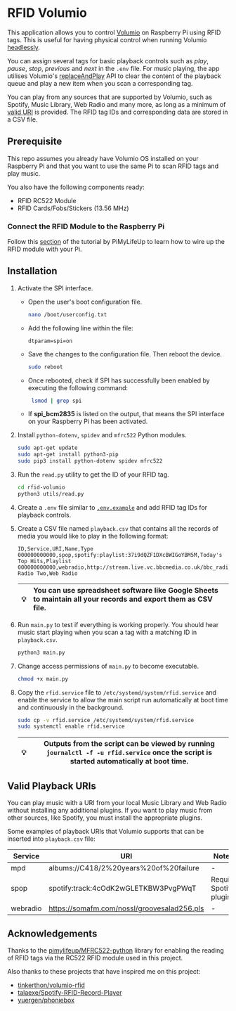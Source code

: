 # RFID Volumio

This application allows you to control [Volumio](https://volumio.com/en/) on Raspberry Pi using RFID tags. This is useful for having physical control when running Volumio [headlessly](https://en.wikipedia.org/wiki/Headless_computer).

You can assign several tags for basic playback controls such as _play_, _pause_, _stop_, _previous_ and _next_ in the `.env` file. For music playing, the app utilises Volumio's [replaceAndPlay](https://volumio.github.io/docs/API/REST_API.html#page_ADDING_ITEMS_TO_PLAYBACK) API to clear the content of the playback queue and play a new item when you scan a corresponding tag.

You can play from any sources that are supported by Volumio, such as Spotify, Music Library, Web Radio and many more, as long as a minimum of [valid URI](#valid-playback-uris) is provided. The RFID tag IDs and corresponding data are stored in a CSV file.

## Prerequisite

This repo assumes you already have Volumio OS installed on your Raspberry Pi and that you want to use the same Pi to scan RFID tags and play music.

You also have the following components ready:

- RFID RC522 Module
- RFID Cards/Fobs/Stickers (13.56 MHz)

### Connect the RFID Module to the Raspberry Pi

Follow this [section](https://pimylifeup.com/raspberry-pi-rfid-rc522/#wiring-the-rfid-rc522) of the tutorial by PiMyLifeUp to learn how to wire up the RFID module with your Pi.

## Installation

1. Activate the SPI interface.

   - Open the user's boot configuration file.

     ```bash
     nano /boot/userconfig.txt
     ```

   - Add the following line within the file:

     ```
     dtparam=spi=on
     ```

   - Save the changes to the configuration file. Then reboot the device.

     ```bash
     sudo reboot
     ```

   - Once rebooted, check if SPI has successfully been enabled by executing the following command:

     ```bash
      lsmod | grep spi
     ```

   - If **spi_bcm2835** is listed on the output, that means the SPI interface on your Raspberry Pi has been activated.

2. Install `python-dotenv`, `spidev` and `mfrc522` Python modules.

   ```bash
   sudo apt-get update
   sudo apt-get install python3-pip
   sudo pip3 install python-dotenv spidev mfrc522
   ```

3. Run the `read.py` utility to get the ID of your RFID tag.

   ```bash
   cd rfid-volumio
   python3 utils/read.py
   ```

4. Create a `.env` file similar to [`.env.example`](https://github.com/fywk/rfid-volumio/blob/main/.env.example) and add RFID tag IDs for playback controls.

5. Create a CSV file named `playback.csv` that contains all the records of media you would like to play in the following format:

   ```csv
   ID,Service,URI,Name,Type
   000000000000,spop,spotify:playlist:37i9dQZF1DXcBWIGoYBM5M,Today's Top Hits,Playlist
   000000000000,webradio,http://stream.live.vc.bbcmedia.co.uk/bbc_radio_two,BBC Radio Two,Web Radio
   ```

   | :bulb: | You can use spreadsheet software like Google Sheets to maintain all your records and export them as CSV file. |
   | ------ | :------------------------------------------------------------------------------------------------------------ |

6. Run `main.py` to test if everything is working properly. You should hear music start playing when you scan a tag with a matching ID in `playback.csv`.

   ```bash
   python3 main.py
   ```

7. Change access permissions of `main.py` to become executable.

   ```bash
   chmod +x main.py
   ```

8. Copy the `rfid.service` file to `/etc/systemd/system/rfid.service` and enable the service to allow the main script run automatically at boot time and continuously in the background.

   ```bash
   sudo cp -v rfid.service /etc/systemd/system/rfid.service
   sudo systemctl enable rfid.service
   ```

   | :bulb: | Outputs from the script can be viewed by running `journalctl -f -u rfid.service` once the script is started automatically at boot time. |
   | ------ | --------------------------------------------------------------------------------------------------------------------------------------- |

## Valid Playback URIs

You can play music with a URI from your local Music Library and Web Radio without installing any additional plugins. If you want to play music from other sources, like Spotify, you must install the appropriate plugins.

Some examples of playback URIs that Volumio supports that can be inserted into `playback.csv` file:

| Service  | URI                                         | Notes                   |
| -------- | ------------------------------------------- | ----------------------- |
| mpd      | albums://C418/2%20years%20of%20failure      | -                       |
| spop     | spotify:track:4cOdK2wGLETKBW3PvgPWqT        | Require Spotify plugin. |
| webradio | https://somafm.com/nossl/groovesalad256.pls | -                       |

## Acknowledgements

Thanks to the [pimylifeup/MFRC522-python](https://github.com/pimylifeup/MFRC522-python) library for enabling the reading of RFID tags via the RC522 RFID module used in this project.

Also thanks to these projects that have inspired me on this project:

- [tinkerthon/volumio-rfid](https://github.com/tinkerthon/volumio-rfid)
- [talaexe/Spotify-RFID-Record-Player](https://github.com/talaexe/Spotify-RFID-Record-Player)
- [yuergen/phoniebox](https://github.com/yuergen/phoniebox)
